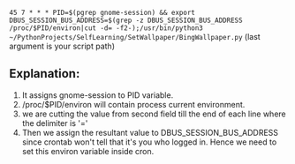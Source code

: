 `45 7 * * * PID=$(pgrep gnome-session) && export DBUS_SESSION_BUS_ADDRESS=$(grep -z DBUS_SESSION_BUS_ADDRESS /proc/$PID/environ|cut -d= -f2-);/usr/bin/python3 ~/PythonProjects/SelfLearning/SetWallpaper/BingWallpaper.py` (last argument is your script path)

## Explanation:
1. It assigns gnome-session to PID variable.
2. /proc/$PID/environ will contain process current environment.
3. we are cutting the value from second field till the end of each line where the delimiter is '='
4. Then we assign the resultant value to DBUS_SESSION_BUS_ADDRESS since crontab won't tell that it's you who logged in. Hence we need to set this environ variable inside cron.